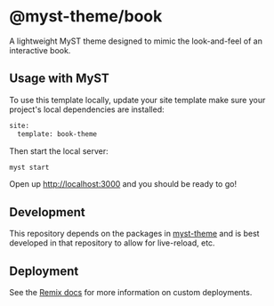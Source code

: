 # @myst-theme/book

A lightweight MyST theme designed to mimic the look-and-feel of an interactive book.

## Usage with MyST

To use this template locally, update your site template make sure your project's local dependencies are installed:

```sh
site:
  template: book-theme
```

Then start the local server:

```sh
myst start
```

Open up [http://localhost:3000](http://localhost:3000) and you should be ready to go!

## Development

This repository depends on the packages in [myst-theme](https://github.com/jupyter-book/myst-theme) and is best developed in that repository to allow for live-reload, etc.

## Deployment

See the [Remix docs](https://remix.run/docs) for more information on custom deployments.
